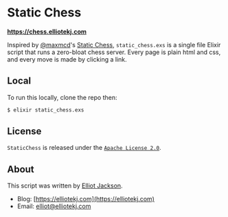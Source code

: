 # Static Chess

**https://chess.elliotekj.com**

Inspired by [@maxmcd](https://github.com/maxmcd)'s [Static
Chess](https://www.val.town/v/maxm/staticChess), `static_chess.exs` is a single
file Elixir script that runs a zero-bloat chess server. Every page is plain html
and css, and every move is made by clicking a link.

## Local

To run this locally, clone the repo then:

```bash
$ elixir static_chess.exs
```

## License

`StaticChess` is released under the [`Apache License
2.0`](https://github.com/elliotekj/static_chess/blob/main/LICENSE).

## About

This script was written by [Elliot Jackson](https://elliotekj.com).

- Blog: [https://elliotekj.com](https://elliotekj.com)
- Email: elliot@elliotekj.com